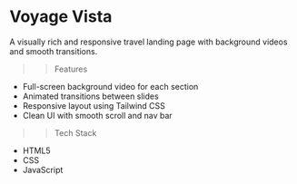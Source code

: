# Voyage Vista

A visually rich and responsive travel landing page with background videos and smooth transitions.

>> Features
- Full-screen background video for each section
- Animated transitions between slides
- Responsive layout using Tailwind CSS
- Clean UI with smooth scroll and nav bar

>> Tech Stack
- HTML5
- CSS
- JavaScript

